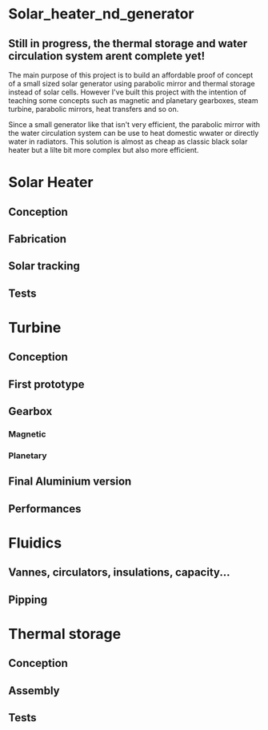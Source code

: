 # Solar_heater_nd_generator

## Still in progress, the thermal storage and water circulation system arent complete yet!

The main purpose of this project is to build an affordable proof of concept of a small sized solar generator using parabolic mirror and thermal storage instead of solar cells.
However I've built this project with the intention of teaching some concepts such as magnetic and planetary gearboxes, steam turbine, parabolic mirrors, heat transfers and so on.

Since a small generator like that isn't very efficient, the parabolic mirror with the water circulation system can be use to heat domestic wwater or directly water in radiators. This solution is almost as cheap as classic black solar heater but a lilte bit more complex but also more efficient.

# Solar Heater
## Conception
## Fabrication
## Solar tracking
## Tests









# Turbine
## Conception
## First prototype
## Gearbox
### Magnetic
### Planetary
## Final Aluminium version
## Performances












# Fluidics
## Vannes, circulators, insulations, capacity...
## Pipping












# Thermal storage
## Conception
## Assembly
## Tests
